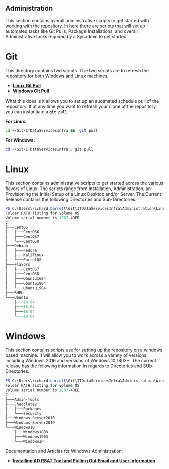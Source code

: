 ## Administration
This section contains overall administrative scripts to get started with working with the repository. 
In here there are scripts that will set up automated tasks like Git Pulls, Package Installations, and overall Administrative tasks required by a Sysadmin to get started. 

# Git
This directory contains two scripts. 
The two scripts are to refresh the repository for both Windows and Linux machines. 
- **[Linux Git Pull](https://github.com/Richard-Barrett/ITDataServicesInfra/blob/master/Administration/Git/git_pull.sh)**
- **[Windows Git Pull](https://github.com/Richard-Barrett/ITDataServicesInfra/blob/master/Administration/Git/git_pull.ps1)**

What this does is it allows you to set up an auotmated schedule pull of the repository. 
If at any time you want to refresh your clone of the repository you can instantiate a **`git pull`**

**For Linux:**
```bash
cd ~/Git/ITDataServicesInfra &&  git pull
```

**For Windows:**
```powershell
cd ~\Git\ITDataServicesInfra ; git pull
```
# Linux
This section contains administrative scripts to get started across the various flavors of Linux. 
The scripts range from Installation, Administration, an Provisioning the Initial Setup of a Linux Desktop and/or Server.
The Current Release contains the following Directories and Sub-Directories.
```powershell
PS C:\Users\richard.barrett\Git\ITDataServicesInfra\Administration\Linux> tree
Folder PATH listing for volume OS
Volume serial number is 1E07-4DEE
C:.
├───CentOS
│   ├───CentOS6
│   ├───CentOS7
│   └───CentOS8
├───Debian
│   ├───Fedora
│   ├───Kalilinux
│   └───ParrotOS
├───Flavors
│   ├───CentOS7
│   ├───CentOS8
│   ├───Ubuntu1604
│   ├───Ubuntu1804
│   └───Ubuntu1904
├───RHEL
└───Ubuntu
    ├───14.04
    ├───16.04
    ├───18.04
    └───19.04
```
# Windows
This section contains scripts use for setting up the repository on a windows based machine. 
It will allow you to work across a variety of versions including Windows 2016 and versions of Windows 10 1803+. 
The current release has the following information in regards to Directories and SUb-Directories.
```powershell
PS C:\Users\richard.barrett\Git\ITDataServicesInfra\Administration\Windows> tree
Folder PATH listing for volume OS
Volume serial number is 1E07-4DEE
C:.
├───Admin-Tools
├───Chocolatey
│   ├───Packages
│   └───Security
├───Windows-Server2016
├───Windows-Server2019
└───Windows10
    ├───Windows1803
    ├───Windows1903
    └───WindowsIP
```

Documentation and Articles for Windows Administration:
- **[Installing AD RSAT Tool and Pulling Out Email and User Information](http://woshub.com/get-aduser-getting-active-directory-users-data-via-powershell/)**
